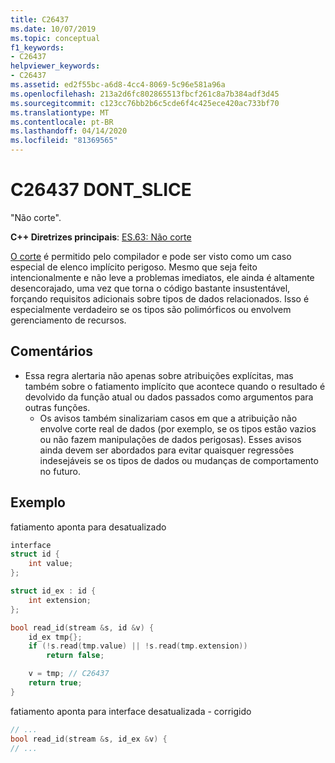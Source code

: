 ```yaml
---
title: C26437
ms.date: 10/07/2019
ms.topic: conceptual
f1_keywords:
- C26437
helpviewer_keywords:
- C26437
ms.assetid: ed2f55bc-a6d8-4cc4-8069-5c96e581a96a
ms.openlocfilehash: 213a2d6fc802865513fbcf261c8a7b384adf3d45
ms.sourcegitcommit: c123cc76bb2b6c5cde6f4c425ece420ac733bf70
ms.translationtype: MT
ms.contentlocale: pt-BR
ms.lasthandoff: 04/14/2020
ms.locfileid: "81369565"
---
```

# <a name="c26437-dont_slice"></a>C26437 DONT_SLICE

"Não corte".

**C++ Diretrizes principais**: [ES.63: Não corte](https://github.com/isocpp/CppCoreGuidelines/blob/master/CppCoreGuidelines.md#Res-slice)

[O corte](https://en.wikipedia.org/wiki/Object_slicing) é permitido pelo compilador e pode ser visto como um caso especial de elenco implícito perigoso. Mesmo que seja feito intencionalmente e não leve a problemas imediatos, ele ainda é altamente desencorajado, uma vez que torna o código bastante insustentável, forçando requisitos adicionais sobre tipos de dados relacionados. Isso é especialmente verdadeiro se os tipos são polimórficos ou envolvem gerenciamento de recursos.

## <a name="remarks"></a>Comentários

- Essa regra alertaria não apenas sobre atribuições explícitas, mas também sobre o fatiamento implícito que acontece quando o resultado é devolvido da função atual ou dados passados como argumentos para outras funções.
  - Os avisos também sinalizariam casos em que a atribuição não envolve corte real de dados (por exemplo, se os tipos estão vazios ou não fazem manipulações de dados perigosas). Esses avisos ainda devem ser abordados para evitar quaisquer regressões indesejáveis se os tipos de dados ou mudanças de comportamento no futuro.

## <a name="example"></a>Exemplo

fatiamento aponta para desatualizado

```cpp
interface
struct id {
    int value;
};

struct id_ex : id {
    int extension;
};

bool read_id(stream &s, id &v) {
    id_ex tmp{};
    if (!s.read(tmp.value) || !s.read(tmp.extension))
        return false;

    v = tmp; // C26437
    return true;
}
```

fatiamento aponta para interface desatualizada - corrigido

```cpp
// ...
bool read_id(stream &s, id_ex &v) {
// ...
```
